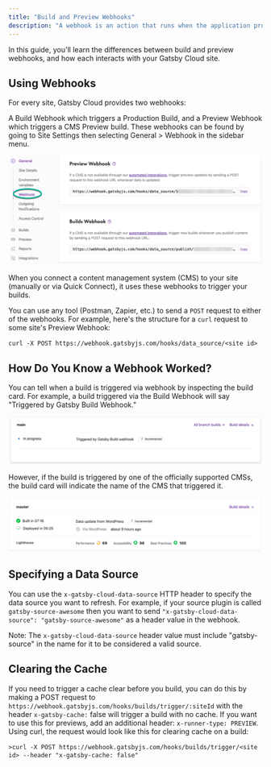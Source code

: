 ```yaml
---
title: "Build and Preview Webhooks"
description: "A webhook is an action that runs when the application providing the webhook is notified. The webhook has a URL which can receive HTTP requests (usually POST). A request sent to this URL lets the application know that an event has happened and it may or may not contain a message."
---
```


In this guide, you'll learn the differences between build and preview webhooks, and how each interacts with your Gatsby Cloud site.

## Using Webhooks

For every site, Gatsby Cloud provides two webhooks:

A Build Webhook which triggers a Production Build,
and a Preview Webhook which triggers a CMS Preview build.
These webhooks can be found by going to Site Settings then selecting General > Webhook in the sidebar menu.

![webhook settings on the gatsby cloud dashboard](../../images/cloud-webhooks-settings.png)

When you connect a content management system (CMS) to your site (manually or via Quick Connect), it uses these webhooks to trigger your builds.

You can use any tool (Postman, Zapier, etc.) to send a `POST` request to either of the webhooks. For example, here's the structure for a `curl` request to some site's Preview Webhook:

```shell
curl -X POST https://webhook.gatsbyjs.com/hooks/data_source/<site id>
```

## How Do You Know a Webhook Worked?

You can tell when a build is triggered via webhook by inspecting the build card. For example, a build triggered via the Build Webhook will say "Triggered by Gatsby Build Webhook."

![image of webhook build in the gatsby cloud dashboard](../../images/cloud-webhook-image.png)

However, if the build is triggered by one of the officially supported CMSs, the build card will indicate the name of the CMS that triggered it.

![webhook triggered from CMS integration](../../images/cloud-cms-webhook.png)

## Specifying a Data Source

You can use the `x-gatsby-cloud-data-source` HTTP header to specify the data source you want to refresh. For example, if your source plugin is called `gatsby-source-awesome` then you want to send `"x-gatsby-cloud-data-source": "gatsby-source-awesome"` as a header value in the webhook.

Note: The `x-gatsby-cloud-data-source` header value must include "gatsby-source" in the name for it to be considered a valid source.

## Clearing the Cache

If you need to trigger a cache clear before you build, you can do this by making a POST request to `https://webhook.gatsbyjs.com/hooks/builds/trigger/:siteId` with the header `x-gatsby-cache:` false will trigger a build with no cache. If you want to use this for previews, add an additional header: `x-runner-type: PREVIEW`.
Using curl, the request would look like this for clearing cache on a build:

```shell
>curl -X POST https://webhook.gatsbyjs.com/hooks/builds/trigger/<site id> --header "x-gatsby-cache: false"
```